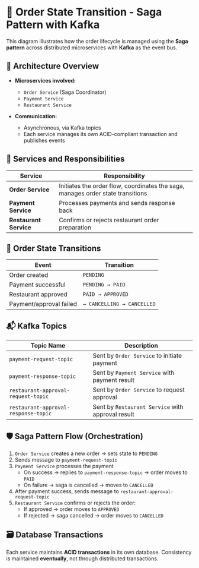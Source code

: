 # 🧾 Order State Transition - Saga Pattern with Kafka

This diagram illustrates how the order lifecycle is managed using the **Saga pattern** across distributed microservices with **Kafka** as the event bus.

## 📌 Architecture Overview

- **Microservices involved:**
    - `Order Service` (Saga Coordinator)
    - `Payment Service`
    - `Restaurant Service`

- **Communication:**
    - Asynchronous, via Kafka topics
    - Each service manages its own ACID-compliant transaction and publishes events

## 🧩 Services and Responsibilities

| Service | Responsibility |
|--------|----------------|
| **Order Service** | Initiates the order flow, coordinates the saga, manages order state transitions |
| **Payment Service** | Processes payments and sends response back |
| **Restaurant Service** | Confirms or rejects restaurant order preparation |

## 🔁 Order State Transitions

| Event | Transition |
|-------|------------|
| Order created | `PENDING` |
| Payment successful | `PENDING → PAID` |
| Restaurant approved | `PAID → APPROVED` |
| Payment/approval failed | `→ CANCELLING → CANCELLED` |

## 📬 Kafka Topics

| Topic Name | Description |
|------------|-------------|
| `payment-request-topic` | Sent by `Order Service` to initiate payment |
| `payment-response-topic` | Sent by `Payment Service` with payment result |
| `restaurant-approval-request-topic` | Sent by `Order Service` to request approval |
| `restaurant-approval-response-topic` | Sent by `Restaurant Service` with approval result |

## 🛡️ Saga Pattern Flow (Orchestration)

1. `Order Service` creates a new order → sets state to `PENDING`
2. Sends message to `payment-request-topic`
3. `Payment Service` processes the payment
    - On success → replies to `payment-response-topic` → order moves to `PAID`
    - On failure → saga is cancelled → moves to `CANCELLED`
4. After payment success, sends message to `restaurant-approval-request-topic`
5. `Restaurant Service` confirms or rejects the order:
    - If approved → order moves to `APPROVED`
    - If rejected → saga cancelled → order moves to `CANCELLED`

## 🗃️ Database Transactions

Each service maintains **ACID transactions** in its own database. Consistency is maintained **eventually**, not through distributed transactions.

